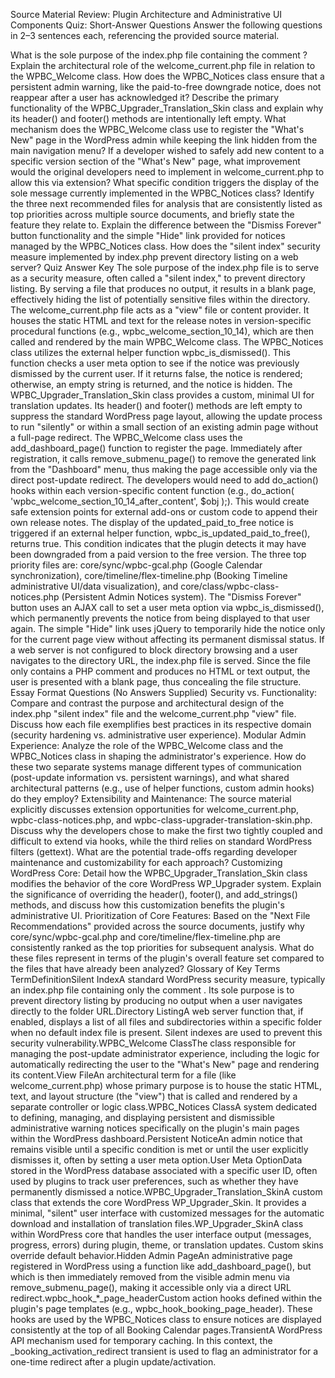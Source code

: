 Source Material Review: Plugin Architecture and Administrative UI Components
Quiz: Short-Answer Questions
Answer the following questions in 2–3 sentences each, referencing the provided source material.

What is the sole purpose of the index.php file containing the comment <?php // Silence is golden. ?>?
Explain the architectural role of the welcome_current.php file in relation to the WPBC_Welcome class.
How does the WPBC_Notices class ensure that a persistent admin warning, like the paid-to-free downgrade notice, does not reappear after a user has acknowledged it?
Describe the primary functionality of the WPBC_Upgrader_Translation_Skin class and explain why its header() and footer() methods are intentionally left empty.
What mechanism does the WPBC_Welcome class use to register the "What's New" page in the WordPress admin while keeping the link hidden from the main navigation menu?
If a developer wished to safely add new content to a specific version section of the "What's New" page, what improvement would the original developers need to implement in welcome_current.php to allow this via extension?
What specific condition triggers the display of the sole message currently implemented in the WPBC_Notices class?
Identify the three next recommended files for analysis that are consistently listed as top priorities across multiple source documents, and briefly state the feature they relate to.
Explain the difference between the "Dismiss Forever" button functionality and the simple "Hide" link provided for notices managed by the WPBC_Notices class.
How does the "silent index" security measure implemented by index.php prevent directory listing on a web server?
Quiz Answer Key
The sole purpose of the index.php file is to serve as a security measure, often called a "silent index," to prevent directory listing. By serving a file that produces no output, it results in a blank page, effectively hiding the list of potentially sensitive files within the directory.
The welcome_current.php file acts as a "view" file or content provider. It houses the static HTML and text for the release notes in version-specific procedural functions (e.g., wpbc_welcome_section_10_14), which are then called and rendered by the main WPBC_Welcome class.
The WPBC_Notices class utilizes the external helper function wpbc_is_dismissed(). This function checks a user meta option to see if the notice was previously dismissed by the current user. If it returns false, the notice is rendered; otherwise, an empty string is returned, and the notice is hidden.
The WPBC_Upgrader_Translation_Skin class provides a custom, minimal UI for translation updates. Its header() and footer() methods are left empty to suppress the standard WordPress page layout, allowing the update process to run "silently" or within a small section of an existing admin page without a full-page redirect.
The WPBC_Welcome class uses the add_dashboard_page() function to register the page. Immediately after registration, it calls remove_submenu_page() to remove the generated link from the "Dashboard" menu, thus making the page accessible only via the direct post-update redirect.
The developers would need to add do_action() hooks within each version-specific content function (e.g., do_action( 'wpbc_welcome_section_10_14_after_content', $obj );). This would create safe extension points for external add-ons or custom code to append their own release notes.
The display of the updated_paid_to_free notice is triggered if an external helper function, wpbc_is_updated_paid_to_free(), returns true. This condition indicates that the plugin detects it may have been downgraded from a paid version to the free version.
The three top priority files are: core/sync/wpbc-gcal.php (Google Calendar synchronization), core/timeline/flex-timeline.php (Booking Timeline administrative UI/data visualization), and core/class/wpbc-class-notices.php (Persistent Admin Notices system).
The "Dismiss Forever" button uses an AJAX call to set a user meta option via wpbc_is_dismissed(), which permanently prevents the notice from being displayed to that user again. The simple "Hide" link uses jQuery to temporarily hide the notice only for the current page view without affecting its permanent dismissal status.
If a web server is not configured to block directory browsing and a user navigates to the directory URL, the index.php file is served. Since the file only contains a PHP comment and produces no HTML or text output, the user is presented with a blank page, thus concealing the file structure.
Essay Format Questions (No Answers Supplied)
Security vs. Functionality: Compare and contrast the purpose and architectural design of the index.php "silent index" file and the welcome_current.php "view" file. Discuss how each file exemplifies best practices in its respective domain (security hardening vs. administrative user experience).
Modular Admin Experience: Analyze the role of the WPBC_Welcome class and the WPBC_Notices class in shaping the administrator's experience. How do these two separate systems manage different types of communication (post-update information vs. persistent warnings), and what shared architectural patterns (e.g., use of helper functions, custom admin hooks) do they employ?
Extensibility and Maintenance: The source material explicitly discusses extension opportunities for welcome_current.php, wpbc-class-notices.php, and wpbc-class-upgrader-translation-skin.php. Discuss why the developers chose to make the first two tightly coupled and difficult to extend via hooks, while the third relies on standard WordPress filters (gettext). What are the potential trade-offs regarding developer maintenance and customizability for each approach?
Customizing WordPress Core: Detail how the WPBC_Upgrader_Translation_Skin class modifies the behavior of the core WordPress WP_Upgrader system. Explain the significance of overriding the header(), footer(), and add_strings() methods, and discuss how this customization benefits the plugin's administrative UI.
Prioritization of Core Features: Based on the "Next File Recommendations" provided across the source documents, justify why core/sync/wpbc-gcal.php and core/timeline/flex-timeline.php are consistently ranked as the top priorities for subsequent analysis. What do these files represent in terms of the plugin's overall feature set compared to the files that have already been analyzed?
Glossary of Key Terms
TermDefinitionSilent IndexA standard WordPress security measure, typically an index.php file containing only the comment <?php // Silence is golden. ?>. Its sole purpose is to prevent directory listing by producing no output when a user navigates directly to the folder URL.Directory ListingA web server function that, if enabled, displays a list of all files and subdirectories within a specific folder when no default index file is present. Silent indexes are used to prevent this security vulnerability.WPBC_Welcome ClassThe class responsible for managing the post-update administrator experience, including the logic for automatically redirecting the user to the "What's New" page and rendering its content.View FileAn architectural term for a file (like welcome_current.php) whose primary purpose is to house the static HTML, text, and layout structure (the "view") that is called and rendered by a separate controller or logic class.WPBC_Notices ClassA system dedicated to defining, managing, and displaying persistent and dismissible administrative warning notices specifically on the plugin's main pages within the WordPress dashboard.Persistent NoticeAn admin notice that remains visible until a specific condition is met or until the user explicitly dismisses it, often by setting a user meta option.User Meta OptionData stored in the WordPress database associated with a specific user ID, often used by plugins to track user preferences, such as whether they have permanently dismissed a notice.WPBC_Upgrader_Translation_SkinA custom class that extends the core WordPress WP_Upgrader_Skin. It provides a minimal, "silent" user interface with customized messages for the automatic download and installation of translation files.WP_Upgrader_SkinA class within WordPress core that handles the user interface output (messages, progress, errors) during plugin, theme, or translation updates. Custom skins override default behavior.Hidden Admin PageAn administrative page registered in WordPress using a function like add_dashboard_page(), but which is then immediately removed from the visible admin menu via remove_submenu_page(), making it accessible only via a direct URL redirect.wpbc_hook_*_page_headerCustom action hooks defined within the plugin's page templates (e.g., wpbc_hook_booking_page_header). These hooks are used by the WPBC_Notices class to ensure notices are displayed consistently at the top of all Booking Calendar pages.TransientA WordPress API mechanism used for temporary caching. In this context, the _booking_activation_redirect transient is used to flag an administrator for a one-time redirect after a plugin update/activation.